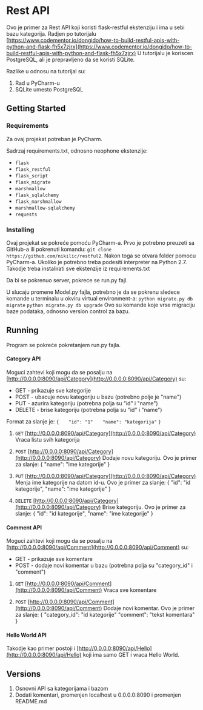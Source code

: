 # Rest API
Ovo je primer za Rest API koji koristi flask-restful ekstenziju i ima u sebi bazu kategorija. Radjen po tutorijalu [https://www.codementor.io/dongido/how-to-build-restful-apis-with-python-and-flask-fh5x7zjrx](https://www.codementor.io/dongido/how-to-build-restful-apis-with-python-and-flask-fh5x7zjrx) U tutorijalu je koriscen PostgreSQL, ali je prepravljeno da se koristi SQLite.

Razlike u odnosu na tutorijal su:

1. Rad u PyCharm-u
2. SQLite umesto PostgreSQL

## Getting Started

### Requirements
Za ovaj projekat potreban je PyCharm.

Sadrzaj requirements.txt, odnosno neophone ekstenzije:
- `flask`
- `flask_restful`
- `flask_script`
- `flask_migrate`
- `marshmallow`
- `flask_sqlalchemy`
- `flask_marshmallow`
- `marshmallow-sqlalchemy`
- `requests`


### Installing
Ovaj projekat se pokreće pomoću PyCharm-a. Prvo je potrebno preuzeti sa GitHub-a ili pokrenuti komandu: `git clone https://github.com/nikilic/restful2`.
Nakon toga se otvara folder pomocu PyCharm-a. Ukoliko je potrebno treba podesiti interpreter na Python 2.7. Takodje treba instalirati sve ekstenzije iz requirements.txt

Da bi se pokrenuo server, pokrece se run.py fajl.

U slucaju promene Model.py fajla, potrebno je da se pokrenu sledece komande u terminalu u okviru virtual environment-a:
`python migrate.py db migrate`
`python migrate.py db upgrade`
Ovo su komande koje vrse migraciju baze podataka, odnosno version control za bazu.

## Running
Program se pokreće pokretanjem run.py fajla.

#### Category API
Moguci zahtevi koji mogu da se posalju na [http://0.0.0.0:8090/api/Category](http://0.0.0.0:8090/api/Category) su:

- GET - prikazuje sve kategorije
- POST - ubacuje novu kategoriju u bazu (potrebno polje je "name")
- PUT - azurira kategoriju (potrebna polja su "id" i "name")
- DELETE - brise kategoriju (potrebna polja su "id" i "name")

Format za slanje je:
`{`
`	"id": "1"`
`	"name": "kategorija"`
`}`

1. `GET` [http://0.0.0.0:8090/api/Category](http://0.0.0.0:8090/api/Category)
Vraca listu svih kategorija 

2. `POST` [http://0.0.0.0:8090/api/Category](http://0.0.0.0:8090/api/Category)
Dodaje novu kategoriju. Ovo je primer za slanje:
{
"name": "ime kategorije"
}

3. `PUT` [http://0.0.0.0:8090/api/Category](http://0.0.0.0:8090/api/Category)
Menja ime kategorije na datom id-u. Ovo je primer za slanje:
{
"id": "id kategorije",
"name": "ime kategorije"
}

4. `DELETE` [http://0.0.0.0:8090/api/Category](http://0.0.0.0:8090/api/Category)
Brise kategoriju. Ovo je primer za slanje:
{
"id": "id kategorije",
"name": "ime kategorije"
}

#### Comment API
Moguci zahtevi koji mogu da se posalju na [http://0.0.0.0:8090/api/Comment](http://0.0.0.0:8090/api/Comment) su:

- GET - prikazuje sve komentare
- POST - dodaje novi komentar u bazu (potrebna polja su "category_id" i "comment")

1. `GET` [http://0.0.0.0:8090/api/Comment](http://0.0.0.0:8090/api/Comment)
Vraca sve komentare

2. `POST` [http://0.0.0.0:8090/api/Comment](http://0.0.0.0:8090/api/Comment)
Dodaje novi komentar. Ovo je primer za slanje:
{
"category_id": "id kategorije"
"comment": "tekst komentara"
}

#### Hello World API
Takodje kao primer postoji i [http://0.0.0.0:8090/api/Hello](http://0.0.0.0:8090/api/Hello) koji ima samo GET i vraca Hello World.

## Versions
1. Osnovni API sa kategorijama i bazom
2. Dodati komentari, promenjen localhost u 0.0.0.0:8090 i promenjen README.md
